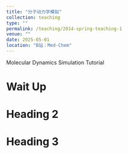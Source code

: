```yaml
---
title: "分子动力学模拟"
collection: teaching
type: ""
permalink: /teaching/2014-spring-teaching-1
venue: ""
date: 2025-05-01
location: "B站：Med-Chem"
---
```

Molecular Dynamics Simulation Tutorial


Wait Up
======

Heading 2
======

Heading 3
======
